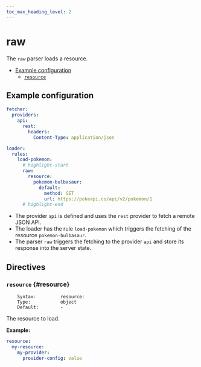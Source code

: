 ```yaml
---
toc_max_heading_level: 2
---
```


# raw

The `raw` parser loads a resource.

- [Example configuration](./#example-configuration)
  - [`resource`](./#resource)

## Example configuration

```yaml
fetcher:
  providers:
    api:
      rest:
        headers:
          Content-Type: application/json

loader:
  rules:
    load-pokemon:
      # highlight-start
      raw:
        resource:
          pokemon-bulbasaur:
            default:
              method: GET
              url: https://pokeapi.co/api/v2/pokemon/1
      # highlight-end
```

- The provider `api` is defined and uses the `rest` provider to fetch a remote JSON API.
- The loader has the rule `load-pokemon` which triggers the fetching of the resource `pokemon-bulbasaur`.
- The parser `raw` triggers the fetching to the provider `api` and store its response into the server state.

## Directives

### `resource` {#resource}

```
    Syntax:         resource:
    Type:           object
    Default:        -
```

The resource to load.

**Example:**

```yaml
resource:
  my-resource:
    my-provider:
      provider-config: value
```
